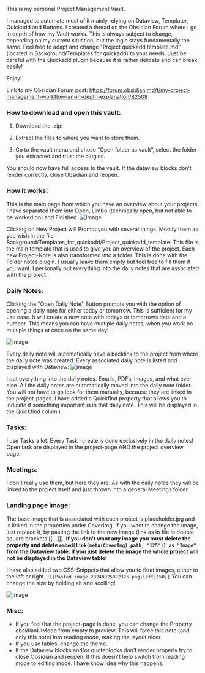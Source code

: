 This is my personal Project Management Vault. 

I managed to automate most of it mainly relying on Dataview, Templater, Quickadd and Buttons. I created a thread on the Obsidian Forum where I go in depth of how my Vault works. This is always subject to change, depending on my current situation, but the logic stays fundamentally the same. Feel free to adapt and change "Project quickadd template.md" (located in Background/Templates for quickadd) to your needs. Just be careful with the Quickadd plugin because it is rather delicate and can break easily!

Enjoy!

Link to my Obsidian Forum post: https://forum.obsidian.md/t/my-project-management-workflow-an-in-depth-explanation/82508

### How to download and open this vault:
1. Download the .zip:

2. Extract the files to where you want to store them.

3. Go to the vault menu and chose “Open folder as vault”, select the folder you extracted and trust the plugins.

You should now have full access to the vault. If the dataview blocks don’t render correctly, close Obsidian and reopen.

### How it works:
This is the main page from which you have an overview about your projects. I have separated them into Open, Limbo (technically open, but not able to be worked on) and Finished. 
![image](https://github.com/user-attachments/assets/d0d9ff1a-e368-41b6-b1b7-0c29362fc034)

Clicking on New Project will Prompt you with several things. Modify them as you wish in the file Background/Templates_for_quickadd/Project_quickadd_template. This file is the main template that is used to give you an overview of the project. 
Each new Project-Note is also transformed into a folder. This is done with the Folder notes plugin. I usually leave them empty but feel free to fill them if you want. I personally put everything into the daily notes that are associated with the project. 

### Daily Notes:
Clicking the "Open Daily Note" Button prompts you with the option of opening a daily note for either today or tomorrow. This is sufficient for my use case. It will create a new note with todays or tomorrows date and a number. This means you can have multiple daily notes, when you work on multiple things at once on the same day!

![image](https://github.com/user-attachments/assets/f21839cb-5ce7-4553-b1e1-8440f8e42fc6)

Every daily note will automatically have a backlink to the project from where the daily note was created. Every associated daily note is listed and displayed with Dataview: 
![image](https://github.com/user-attachments/assets/cd25080e-7c64-4e20-9f42-310a06295bd2)

I put everything into the daily notes. Emails, PDFs, Images, and what ever else. All the daily notes are automatically moved into the daily note folder. You will not have to go look for them manually, because they are linked in the project-pages.
I have added a Quickfind property that allows you to indicate if something important is in that daily note. This will be displayed in the Quickfind column. 

### Tasks:
I use Tasks a lot. Every Task I create is done exclusively in the daily notes! Open task are displayed in the project-page AND the project overview page! 

### Meetings: 
I don't really use them, but here they are. As with the daily notes they will be linked to the project itself and just thrown into a general Meetings folder. 

### Landing page image: 
The base image that is associated with each project is placeholder.jpg and is linked in the properties under CoverImg. If you want to change the image, just replace it, by pasting the link to the new image (link as in file in double square brackets [[...]]). 
**If you don't want any image you must delete the property and delete `embed(link(meta(CoverImg).path, "125")) as "Image"` from the Dataview table. If you just delete the image the whole project will not be displayed in the Dataview table!**

I have also added two CSS-Snippets that allow you to float images, either to the left or right. `![[Pasted image 20240925082325.png|left|150]]` You can change the size by holding alt and scolling! 

![image](https://github.com/user-attachments/assets/3a402e8b-a509-40e5-ac64-d441b218363e)

### Misc:
- If you feel that the project-page is done, you can change the Property obsidianUIMode from empty to preview. This will force this note (and only this note) into reading mode, making the layout nicer. 
- If you use tables, change the theme.
- If the Dataview blocks and/or quoteblocks don't render properly try to close Obsidian and reopen. If this doesn't help switch from reading mode to editing mode. I have know idea why this happens. 


